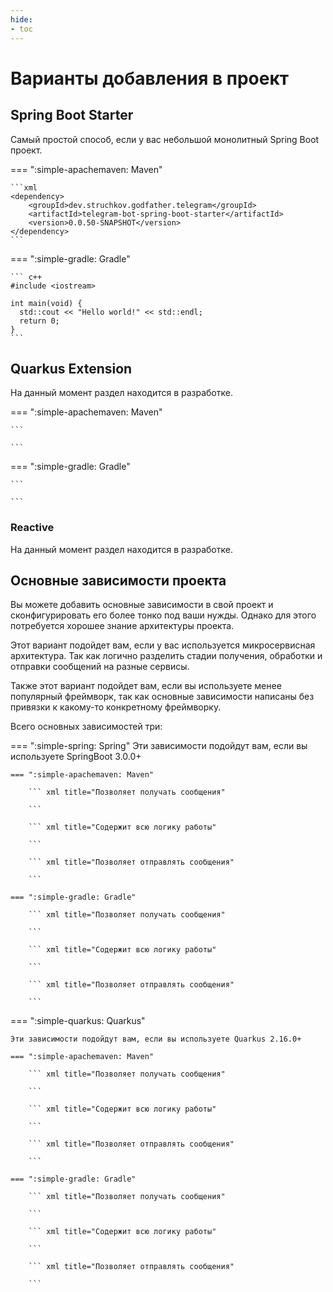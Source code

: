 ```yaml
---
hide:
- toc
---
```

# Варианты добавления в проект

## Spring Boot Starter
Самый простой способ, если у вас небольшой монолитный Spring Boot проект.

=== ":simple-apachemaven: Maven"

    ```xml
    <dependency>
        <groupId>dev.struchkov.godfather.telegram</groupId>
        <artifactId>telegram-bot-spring-boot-starter</artifactId>
        <version>0.0.50-SNAPSHOT</version>
    </dependency>
    ```

=== ":simple-gradle: Gradle"

    ``` c++
    #include <iostream>

    int main(void) {
      std::cout << "Hello world!" << std::endl;
      return 0;
    }
    ```

## Quarkus Extension

На данный момент раздел находится в разработке.

=== ":simple-apachemaven: Maven"

    ```

    ```

=== ":simple-gradle: Gradle"

    ``` 
    
    ```

### Reactive

На данный момент раздел находится в разработке.

## Основные зависимости проекта
Вы можете добавить основные зависимости в свой проект и сконфигурировать его более тонко под ваши нужды. Однако для этого потребуется хорошее знание архитектуры проекта.

Этот вариант подойдет вам, если у вас используется микросервисная архитектура. Так как логично разделить стадии получения, обработки и отправки сообщений на разные сервисы.

Также этот вариант подойдет вам, если вы используете менее популярный фреймворк, так как основные зависимости написаны без привязки к какому-то конкретному фреймворку.

Всего основных зависимостей три:

=== ":simple-spring: Spring"
    Эти зависимости подойдут вам, если вы используете SpringBoot 3.0.0+

    === ":simple-apachemaven: Maven"

        ``` xml title="Позволяет получать сообщения"
            
        ```
        
        ``` xml title="Содержит всю логику работы"
            
        ```
        
        ``` xml title="Позволяет отправлять сообщения"
            
        ```
    
    === ":simple-gradle: Gradle"

        ``` xml title="Позволяет получать сообщения"
            
        ```
        
        ``` xml title="Содержит всю логику работы"
            
        ```
        
        ``` xml title="Позволяет отправлять сообщения"
            
        ```

=== ":simple-quarkus: Quarkus"

    Эти зависимости подойдут вам, если вы используете Quarkus 2.16.0+

    === ":simple-apachemaven: Maven"

        ``` xml title="Позволяет получать сообщения"
            
        ```
        
        ``` xml title="Содержит всю логику работы"
            
        ```
        
        ``` xml title="Позволяет отправлять сообщения"
            
        ```
    
    === ":simple-gradle: Gradle"

        ``` xml title="Позволяет получать сообщения"
            
        ```
        
        ``` xml title="Содержит всю логику работы"
            
        ```
        
        ``` xml title="Позволяет отправлять сообщения"
            
        ```